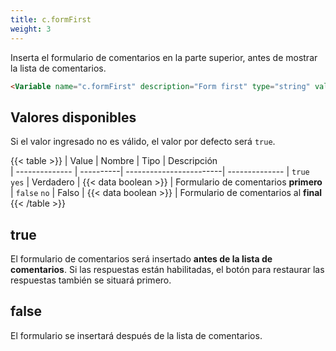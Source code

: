 ```yaml
---
title: c.formFirst
weight: 3
---
```


Inserta el formulario de comentarios en la parte superior, antes de mostrar la lista de comentarios.

```html
<Variable name="c.formFirst" description="Form first" type="string" value="true"/>
```

## Valores disponibles

Si el valor ingresado no es válido, el valor por defecto será `true`.

{{< table >}}
| Value          | Nombre    | Tipo                    | Descripción   
| -------------- | ----------| ------------------------| --------------
| `true` `yes`   | Verdadero | {{< data boolean >}}    | Formulario de comentarios **primero**
| `false` `no`   | Falso     | {{< data boolean >}}    | Formulario de comentarios al **final**
{{< /table >}}


## true

El formulario de comentarios será insertado **antes de la lista de comentarios**. Si las respuestas están habilitadas, el botón para restaurar las respuestas también se situará primero.


## false

El formulario se insertará después de la lista de comentarios.
